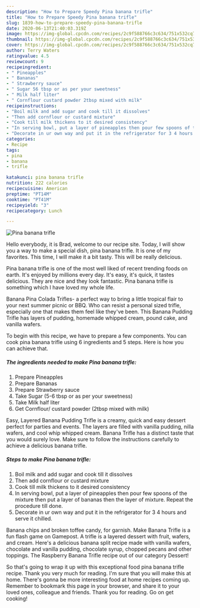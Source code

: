 ```yaml
---
description: "How to Prepare Speedy Pina banana trifle"
title: "How to Prepare Speedy Pina banana trifle"
slug: 1839-how-to-prepare-speedy-pina-banana-trifle
date: 2020-06-13T21:40:03.319Z
image: https://img-global.cpcdn.com/recipes/2c9f588766c3c634/751x532cq70/pina-banana-trifle-recipe-main-photo.jpg
thumbnail: https://img-global.cpcdn.com/recipes/2c9f588766c3c634/751x532cq70/pina-banana-trifle-recipe-main-photo.jpg
cover: https://img-global.cpcdn.com/recipes/2c9f588766c3c634/751x532cq70/pina-banana-trifle-recipe-main-photo.jpg
author: Terry Waters
ratingvalue: 4.5
reviewcount: 9
recipeingredient:
- " Pineapples"
- " Bananas"
- " Strawberry sauce"
- " Sugar 56 tbsp or as per your sweetness"
- " Milk half liter"
- " Cornflour custard powder 2tbsp mixed with milk"
recipeinstructions:
- "Boil milk and add sugar and cook till it dissolves"
- "Then add cornflour or custard mixture"
- "Cook till milk thickens to it desired consistency"
- "In serving bowl, put a layer of pineapples then pour few spoons of the mixture then put a layer of bananas then the layer of mixture. Repeat the procedure till done."
- "Decorate in ur own way and put it in the refrigerator for 3 4 hours and serve it chilled."
categories:
- Recipe
tags:
- pina
- banana
- trifle

katakunci: pina banana trifle 
nutrition: 222 calories
recipecuisine: American
preptime: "PT14M"
cooktime: "PT41M"
recipeyield: "3"
recipecategory: Lunch

---
```



![Pina banana trifle](https://img-global.cpcdn.com/recipes/2c9f588766c3c634/751x532cq70/pina-banana-trifle-recipe-main-photo.jpg)

Hello everybody, it is Brad, welcome to our recipe site. Today, I will show you a way to make a special dish, pina banana trifle. It is one of my favorites. This time, I will make it a bit tasty. This will be really delicious.

Pina banana trifle is one of the most well liked of recent trending foods on earth. It's enjoyed by millions every day. It's easy, it's quick, it tastes delicious. They are nice and they look fantastic. Pina banana trifle is something which I have loved my whole life.

Banana Pina Colada Trifles- a perfect way to bring a little tropical flair to your next summer picnic or BBQ. Who can resist a personal sized trifle, especially one that makes them feel like they&#39;ve been. This Banana Pudding Trifle has layers of pudding, homemade whipped cream, pound cake, and vanilla wafers.


To begin with this recipe, we have to prepare a few components. You can cook pina banana trifle using 6 ingredients and 5 steps. Here is how you can achieve that.

<!--inarticleads1-->

##### The ingredients needed to make Pina banana trifle:

1. Prepare  Pineapples
1. Prepare  Bananas
1. Prepare  Strawberry sauce
1. Take  Sugar (5-6 tbsp or as per your sweetness)
1. Take  Milk half liter
1. Get  Cornflour/ custard powder (2tbsp mixed with milk)


Easy, Layered Banana Pudding Trifle is a creamy, quick and easy dessert perfect for parties and events. The layers are filled with vanilla pudding, nilla wafers, and cool whip whipped cream. Banana Trifle has a distinct taste that you would surely love. Make sure to follow the instructions carefully to achieve a delicious banana trifle. 

<!--inarticleads2-->

##### Steps to make Pina banana trifle:

1. Boil milk and add sugar and cook till it dissolves
1. Then add cornflour or custard mixture
1. Cook till milk thickens to it desired consistency
1. In serving bowl, put a layer of pineapples then pour few spoons of the mixture then put a layer of bananas then the layer of mixture. Repeat the procedure till done.
1. Decorate in ur own way and put it in the refrigerator for 3 4 hours and serve it chilled.


Banana chips and broken toffee candy, for garnish. Make Banana Trifle is a fun flash game on Gamepost. A trifle is a layered dessert with fruit, wafers, and cream. Here&#39;s a delicious banana split recipe made with vanilla wafers, chocolate and vanilla pudding, chocolate syrup, chopped pecans and other toppings. The Raspberry Banana Trifle recipe out of our category Dessert! 

So that's going to wrap it up with this exceptional food pina banana trifle recipe. Thank you very much for reading. I'm sure that you will make this at home. There's gonna be more interesting food at home recipes coming up. Remember to bookmark this page in your browser, and share it to your loved ones, colleague and friends. Thank you for reading. Go on get cooking!
